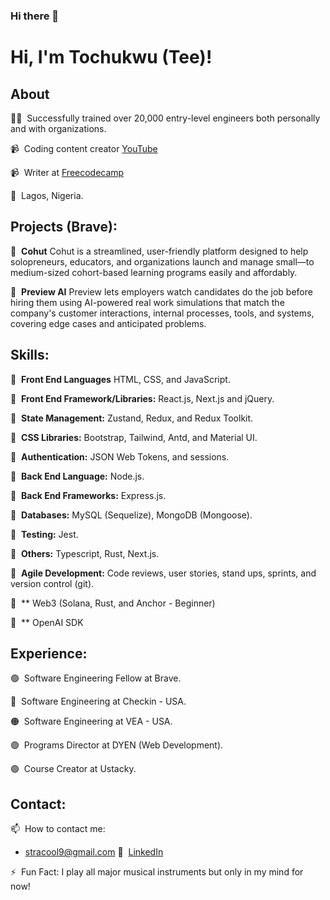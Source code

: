 ### Hi there 👋

<!--
**asoluka/asoluka** is a ✨ _special_ ✨ repository because its `README.md` (this file) appears on your GitHub profile.

Here are some ideas to get you started:

- 🔭 I’m currently working on ...
- 🌱 I’m currently learning ...
- 👯 I’m looking to collaborate on ...
- 🤔 I’m looking for help with ...
- 💬 Ask me about ...
- 📫 How to reach me: ...
- ⚡ Fun fact: ...
-->

# Hi, I'm Tochukwu (Tee)!

## About

👨‍💻&nbsp; Successfully trained over 20,000 entry-level engineers both personally and with organizations.

📹&nbsp; Coding content creator [YouTube](https://www.youtube.com/channel/UCJTN5fDHo5l3xKgS3OJ8t3A?view_as=subscriber)

📹&nbsp; Writer at [Freecodecamp](https://www.freecodecamp.org/news/author/sleekcodes/)

📍&nbsp; Lagos, Nigeria.


## Projects (Brave): 

🔹&nbsp;  **Cohut**
Cohut is a streamlined, user-friendly platform designed to help solopreneurs, educators, and organizations launch and manage small—to medium-sized cohort-based learning programs easily and affordably.

🔹&nbsp;  **Preview AI**
Preview lets employers watch candidates do the job before hiring them using AI-powered real work simulations that match the company's customer interactions, internal processes, tools, and systems, covering edge cases and anticipated problems.


## Skills: 

🔹&nbsp;  **Front End Languages** HTML, CSS, and JavaScript.

🔸&nbsp;  **Front End Framework/Libraries:** React.js, Next.js and jQuery.

🔹&nbsp;  **State Management:** Zustand, Redux, and Redux Toolkit.

🔸&nbsp;  **CSS Libraries:** Bootstrap, Tailwind, Antd, and Material UI.

🔹&nbsp;  **Authentication:** JSON Web Tokens, and sessions.

🔸&nbsp;  **Back End Language:** Node.js.

🔹&nbsp;  **Back End Frameworks:** Express.js.

🔸&nbsp;  **Databases:** MySQL (Sequelize), MongoDB (Mongoose).

🔹&nbsp;  **Testing:** Jest.

🔹&nbsp;  **Others:** Typescript, Rust, Next.js.

🔸&nbsp;  **Agile Development:** Code reviews, user stories, stand ups, sprints, and version control (git).

🔹&nbsp; ** Web3 (Solana, Rust, and Anchor - Beginner)

🔹&nbsp; ** OpenAI SDK


## Experience: 
🟢&nbsp; Software Engineering Fellow at Brave.

🔴&nbsp; Software Engineering at Checkin - USA.

🟠&nbsp; Software Engineering at VEA - USA.

🟣&nbsp; Programs Director at DYEN (Web Development).

🟢&nbsp; Course Creator at Ustacky.


## Contact: 
📫&nbsp; How to contact me:

- stracool9@gmail.com
📘&nbsp; [LinkedIn](https://www.linkedin.com/in/asoluka/)

⚡&nbsp; Fun Fact: I play all major musical instruments but only in my mind for now!
